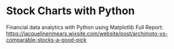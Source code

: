# Stock Charts with Python
Financial data analytics with Python using Matplotlib
Full Report: https://jacquelinenmears.wixsite.com/website/post/archimoto-vs-comparable-stocks-a-good-pick
